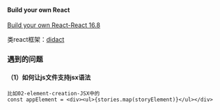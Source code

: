 #### Build your own React

[Build your own React-React 16.8](https://pomb.us/build-your-own-react/)

类react框架：[didact](https://github.com/pomber/didact)

### 遇到的问题

#### （1）如何让js文件支持jsx语法

    比如02-element-creation-JSX中的
    const appElement = <div><ul>{stories.map(storyElement)}</ul></div>
